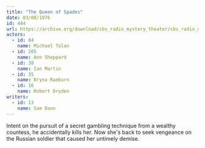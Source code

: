 ```yaml
---
title: "The Queen of Spades"
date: 03/08/1976
id: 444
url: https://archive.org/download/cbs_radio_mystery_theater/cbs_radio_mystery_theater-0401-0450.zip/cbs_radio_mystery_theater-0401-0450%2Fcbsrmt_0444_the_queen_of_spades.mp3
actors:  
  - id: 84
    name: Michael Tolan  
  - id: 205
    name: Ann Sheppard  
  - id: 38
    name: Ian Martin  
  - id: 35
    name: Bryna Raeburn  
  - id: 16
    name: Robert Dryden
writers:  
  - id: 13
    name: Sam Dann
---
```

Intent on the pursuit of a secret gambling technique from a wealthy countess, he accidentally kills her. Now she's back to seek vengeance on the Russian soldier that caused her untimely demise.